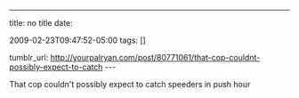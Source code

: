 ---
title: no title
date:

 2009-02-23T09:47:52-05:00 
tags:  []

tumblr_url:
http://yourpalryan.com/post/80771061/that-cop-couldnt-possibly-expect-to-catch
\-\--

That cop couldn't possibly expect to catch speeders in push hour
